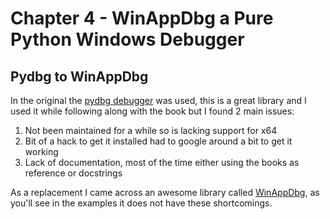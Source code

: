 # Chapter 4  - WinAppDbg a Pure Python Windows Debugger

## Pydbg to WinAppDbg

In the original the [pydbg debugger](https://github.com/OpenRCE/pydbg) was used, this is a great library and I used it
while following along with the book but I found 2 main issues:

1. Not been maintained for a while so is lacking support for x64
2. Bit of a hack to get it installed had to google around a bit to get it working
3. Lack of documentation, most of the time either using the books as reference or docstrings

As a replacement I came across an awesome library called [WinAppDbg](http://winappdbg.readthedocs.io/en/latest/), as 
you'll see in the examples it does not have these shortcomings.
